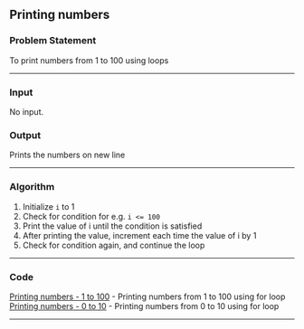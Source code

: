 ## Printing numbers

### Problem Statement
To print numbers from 1 to 100 using loops

---

### Input
No input.

### Output 
Prints the numbers on new line

---

### Algorithm 
1. Initialize `i` to 1
2. Check for condition for e.g. `i <= 100`
3. Print the value of i until the condition is satisfied
4. After printing the value, increment each time the value of i by 1
5. Check for condition again, and continue the loop

---

### Code

[Printing numbers - 1 to 100](printing_1_to_100.c) - Printing numbers from 1 to 100 using for loop
[Printing numbers - 0 to 10](printing_0_to_10.c) - Printing numbers from 0 to 10 using for loop 

---